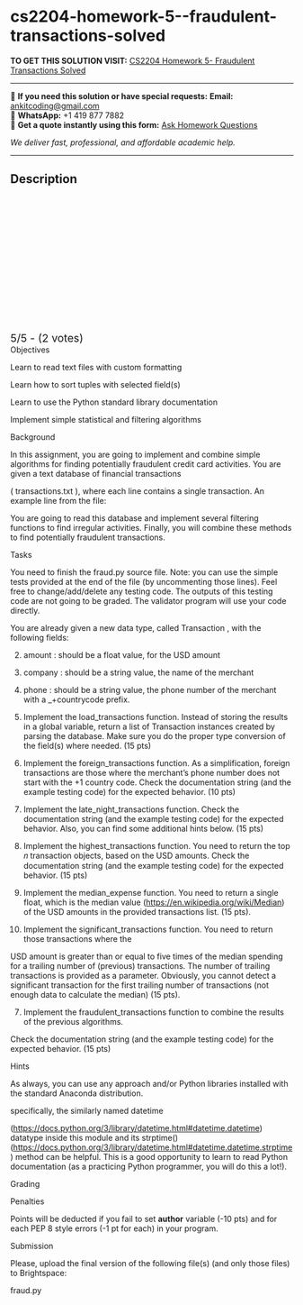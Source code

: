 # cs2204-homework-5--fraudulent-transactions-solved
**TO GET THIS SOLUTION VISIT:** [CS2204 Homework 5- Fraudulent Transactions Solved](https://www.ankitcodinghub.com/product/cs2204-homework-fraudulent-transactions-solved/)


---

📩 **If you need this solution or have special requests:** **Email:** ankitcoding@gmail.com  
📱 **WhatsApp:** +1 419 877 7882  
📄 **Get a quote instantly using this form:** [Ask Homework Questions](https://www.ankitcodinghub.com/services/ask-homework-questions/)

*We deliver fast, professional, and affordable academic help.*

---

<h2>Description</h2>



<div class="kk-star-ratings kksr-auto kksr-align-center kksr-valign-top" data-payload="{&quot;align&quot;:&quot;center&quot;,&quot;id&quot;:&quot;116688&quot;,&quot;slug&quot;:&quot;default&quot;,&quot;valign&quot;:&quot;top&quot;,&quot;ignore&quot;:&quot;&quot;,&quot;reference&quot;:&quot;auto&quot;,&quot;class&quot;:&quot;&quot;,&quot;count&quot;:&quot;2&quot;,&quot;legendonly&quot;:&quot;&quot;,&quot;readonly&quot;:&quot;&quot;,&quot;score&quot;:&quot;5&quot;,&quot;starsonly&quot;:&quot;&quot;,&quot;best&quot;:&quot;5&quot;,&quot;gap&quot;:&quot;4&quot;,&quot;greet&quot;:&quot;Rate this product&quot;,&quot;legend&quot;:&quot;5\/5 - (2 votes)&quot;,&quot;size&quot;:&quot;24&quot;,&quot;title&quot;:&quot;CS2204 Homework 5- Fraudulent Transactions Solved&quot;,&quot;width&quot;:&quot;138&quot;,&quot;_legend&quot;:&quot;{score}\/{best} - ({count} {votes})&quot;,&quot;font_factor&quot;:&quot;1.25&quot;}">

<div class="kksr-stars">

<div class="kksr-stars-inactive">
            <div class="kksr-star" data-star="1" style="padding-right: 4px">


<div class="kksr-icon" style="width: 24px; height: 24px;"></div>
        </div>
            <div class="kksr-star" data-star="2" style="padding-right: 4px">


<div class="kksr-icon" style="width: 24px; height: 24px;"></div>
        </div>
            <div class="kksr-star" data-star="3" style="padding-right: 4px">


<div class="kksr-icon" style="width: 24px; height: 24px;"></div>
        </div>
            <div class="kksr-star" data-star="4" style="padding-right: 4px">


<div class="kksr-icon" style="width: 24px; height: 24px;"></div>
        </div>
            <div class="kksr-star" data-star="5" style="padding-right: 4px">


<div class="kksr-icon" style="width: 24px; height: 24px;"></div>
        </div>
    </div>

<div class="kksr-stars-active" style="width: 138px;">
            <div class="kksr-star" style="padding-right: 4px">


<div class="kksr-icon" style="width: 24px; height: 24px;"></div>
        </div>
            <div class="kksr-star" style="padding-right: 4px">


<div class="kksr-icon" style="width: 24px; height: 24px;"></div>
        </div>
            <div class="kksr-star" style="padding-right: 4px">


<div class="kksr-icon" style="width: 24px; height: 24px;"></div>
        </div>
            <div class="kksr-star" style="padding-right: 4px">


<div class="kksr-icon" style="width: 24px; height: 24px;"></div>
        </div>
            <div class="kksr-star" style="padding-right: 4px">


<div class="kksr-icon" style="width: 24px; height: 24px;"></div>
        </div>
    </div>
</div>


<div class="kksr-legend" style="font-size: 19.2px;">
            5/5 - (2 votes)    </div>
    </div>
Objectives

Learn to read text files with custom formatting

Learn how to sort tuples with selected field(s)

Learn to use the Python standard library documentation

Implement simple statistical and filtering algorithms

Background

In this assignment, you are going to implement and combine simple algorithms for finding potentially fraudulent credit card activities. You are given a text database of financial transactions

( transactions.txt ), where each line contains a single transaction. An example line from the file:

You are going to read this database and implement several filtering functions to find irregular activities. Finally, you will combine these methods to find potentially fraudulent transactions.

Tasks

You need to finish the fraud.py source file. Note: you can use the simple tests provided at the end of the file (by uncommenting those lines). Feel free to change/add/delete any testing code. The outputs of this testing code are not going to be graded. The validator program will use your code directly.

You are already given a new data type, called Transaction , with the following fields:

2. amount : should be a float value, for the USD amount

3. company : should be a string value, the name of the merchant

4. phone : should be a string value, the phone number of the merchant with a _+countrycode prefix.

1. Implement the load_transactions function. Instead of storing the results in a global variable, return a list of Transaction instances created by parsing the database. Make sure you do the proper type conversion of the field(s) where needed. (15 pts)

2. Implement the foreign_transactions function. As a simplification, foreign transactions are those where the merchant’s phone number does not start with the +1 country code. Check the documentation string (and the example testing code) for the expected behavior. (10 pts)

3. Implement the late_night_transactions function. Check the documentation string (and the example testing code) for the expected behavior. Also, you can find some additional hints below. (15 pts)

4. Implement the highest_transactions function. You need to return the top 𝑛 transaction objects, based on the USD amounts. Check the documentation string (and the example testing code) for the expected behavior. (15 pts)

5. Implement the median_expense function. You need to return a single float, which is the median value (https://en.wikipedia.org/wiki/Median) of the USD amounts in the provided transactions list. (15 pts).

6. Implement the significant_transactions function. You need to return those transactions where the

USD amount is greater than or equal to five times of the median spending for a trailing number of (previous) transactions. The number of trailing transactions is provided as a parameter. Obviously, you cannot detect a significant transaction for the first trailing number of transactions (not enough data to calculate the median) (15 pts).

7. Implement the fraudulent_transactions function to combine the results of the previous algorithms.

Check the documentation string (and the example testing code) for the expected behavior. (15 pts)

Hints

As always, you can use any approach and/or Python libraries installed with the standard Anaconda distribution.

specifically, the similarly named datetime

(https://docs.python.org/3/library/datetime.html#datetime.datetime) datatype inside this module and its strptime() (https://docs.python.org/3/library/datetime.html#datetime.datetime.strptime) method can be helpful. This is a good opportunity to learn to read Python documentation (as a practicing Python programmer, you will do this a lot!).

Grading

Penalties

Points will be deducted if you fail to set __author__ variable (-10 pts) and for each PEP 8 style errors (-1 pt for each) in your program.

Submission

Please, upload the final version of the following file(s) (and only those files) to Brightspace:

fraud.py
